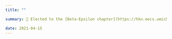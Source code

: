 ```yaml
---
title: ""

summary: 🌠 Elected to the [Beta-Epsilon chapter](https://hkn.eecs.umich.edu) of Eta Kappa Nu (HKN).

date: 2021-04-15
---
```

